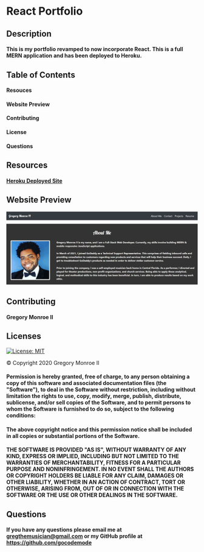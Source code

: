 # React Portfolio

## Description

#### This is my portfolio revamped to now incorporate React. This is a full MERN application and has been deployed to Heroku. 

## Table of Contents

#### Resouces
#### Website Preview
#### Contributing
#### License
#### Questions

## Resources
#### [Heroku Deployed Site]("https://greg-react-portfolio.herokuapp.com/")

## Website Preview

![portfolio-picture](./assets/Screenshot.jpg)



## Contributing 

#### Gregory Monroe II


## Licenses

  [![License: MIT](https://img.shields.io/badge/License-MIT-yellow.svg)](https://opensource.org/licenses/MIT)

© Copyright 2020 Gregory Monroe II

#### Permission is hereby granted, free of charge, to any person obtaining a copy of this software and associated documentation files (the "Software"), to deal in the Software without restriction, including without limitation the rights to use, copy, modify, merge, publish, distribute, sublicense, and/or sell copies of the Software, and to permit persons to whom the Software is furnished to do so, subject to the following conditions:

#### The above copyright notice and this permission notice shall be included in all copies or substantial portions of the Software.

#### THE SOFTWARE IS PROVIDED "AS IS", WITHOUT WARRANTY OF ANY KIND, EXPRESS OR IMPLIED, INCLUDING BUT NOT LIMITED TO THE WARRANTIES OF MERCHANTABILITY, FITNESS FOR A PARTICULAR PURPOSE AND NONINFRINGEMENT. IN NO EVENT SHALL THE AUTHORS OR COPYRIGHT HOLDERS BE LIABLE FOR ANY CLAIM, DAMAGES OR OTHER LIABILITY, WHETHER IN AN ACTION OF CONTRACT, TORT OR OTHERWISE, ARISING FROM, OUT OF OR IN CONNECTION WITH THE SOFTWARE OR THE USE OR OTHER DEALINGS IN THE SOFTWARE.

## Questions
#### If you have any questions please email me at gregthemusician@gmail.com or my GitHub profile at https://github.com/gocodemode